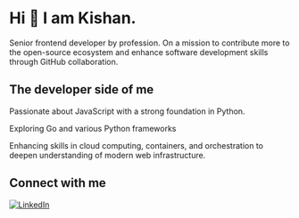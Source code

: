 # Hi 👋 I am Kishan.

Senior frontend developer by profession. On a mission to contribute more to the open-source ecosystem and enhance software development skills through GitHub collaboration.

## The developer side of me

Passionate about JavaScript with a strong foundation in Python.

Exploring Go and various Python frameworks

Enhancing skills in cloud computing, containers, and orchestration to deepen understanding of modern web infrastructure.

## Connect with me

[![LinkedIn][2.1]][2.2]

[2.1]: https://static.licdn.com/aero-v1/sc/h/3m4lyvbs6efg8pyhv7kupo6dh
[2.2]: https://www.linkedin.com/in/kishansuvarna09
